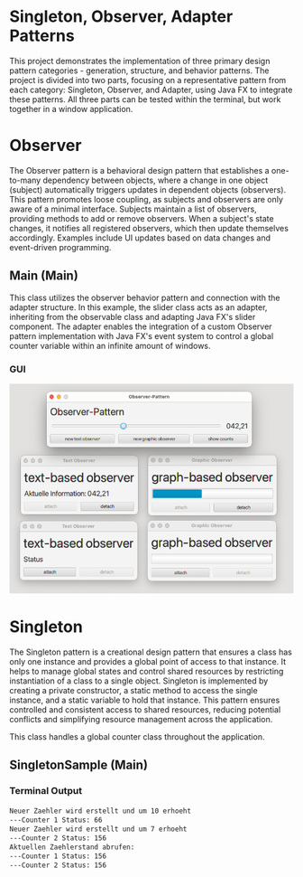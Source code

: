 # Singleton, Observer, Adapter Patterns

This project demonstrates the implementation of three primary design pattern categories - generation, structure, and behavior patterns. The project is divided into two parts, focusing on a representative pattern from each category: Singleton, Observer, and Adapter, using Java FX to integrate these patterns. All three parts can be tested within the terminal, but work together in a window application.

# Observer

The Observer pattern is a behavioral design pattern that establishes a one-to-many dependency between objects, where a change in one object (subject) automatically triggers updates in dependent objects (observers). This pattern promotes loose coupling, as subjects and observers are only aware of a minimal interface. Subjects maintain a list of observers, providing methods to add or remove observers. When a subject's state changes, it notifies all registered observers, which then update themselves accordingly. Examples include UI updates based on data changes and event-driven programming.

## Main (Main)

This class utilizes the observer behavior pattern and connection with the adapter structure. In this example, the slider class acts as an adapter, inheriting from the observable class and adapting Java FX's slider component. The adapter enables the integration of a custom Observer pattern implementation with Java FX's event system to control a global counter variable within an infinite amount of windows.

### GUI

![Observer Screenshot](../img/practical-01.png)

# Singleton

The Singleton pattern is a creational design pattern that ensures a class has only one instance and provides a global point of access to that instance. It helps to manage global states and control shared resources by restricting instantiation of a class to a single object. Singleton is implemented by creating a private constructor, a static method to access the single instance, and a static variable to hold that instance. This pattern ensures controlled and consistent access to shared resources, reducing potential conflicts and simplifying resource management across the application.

This class handles a global counter class throughout the application.

## SingletonSample (Main)

### Terminal Output

```
Neuer Zaehler wird erstellt und um 10 erhoeht
---Counter 1 Status: 66
Neuer Zaehler wird erstellt und um 7 erhoeht
---Counter 2 Status: 156
Aktuellen Zaehlerstand abrufen:
---Counter 1 Status: 156
---Counter 2 Status: 156

```
